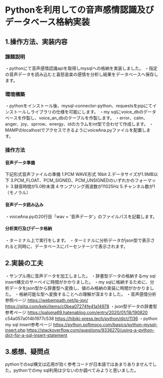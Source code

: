 # Pythonを利用しての音声感情認識及びデータベース格納実装
## 1.操作方法、実装内容
### 課題説明
・pythonにて音声感情認識apiを取得しmysqlへの格納を実装しました。
・指定の音声データを読み込むと喜怒哀楽の感情を分析し結果をデータベースへ保存します。

### 環境構築
・pythonをインストール後、mysql-connector-python、requestsをpipにてインストールしライブラリの仕様を可能にします。
・my sqlにvoice_dbのデータベースを作製し、voice_an_dbのテーブルを作製します。
・error、calm、anger、joy、sprrow、energy、idのカラムをint型で合わせて作成します。
・MAMPのlocalhostでアクセスできるようにvoiceAna.pyファイルを配置します。

### 操作方法
#### 音声データ準備
下記形式音声ファイルの準備
1.PCM WAVE形式 16bit
2.データサイズが1.9MB以下
3.PCM_FLOAT、PCM_SIGNED、PCM_UNSIGNEDのいずれかのフォーマット
3.録音時間が5.0秒未満
4.サンプリング周波数が11025Hz
5.チャンネル数が1（モノラル）

#### 音声データ読み込み
・voiceAna.pyの20行目「wav = '音声データ'」のファイルパスを記載します。

#### 分析実行及びデータ格納
・ターミナル上で実行をします。
・ターミナルに分析データがjson型で表示されると同時に、データベースにパーセンテージで表示されます。

## 2.実装の工夫
・サンプル用に音声データを加工しました。
・辞書型データの格納するmy sql insert構文のサーベイに時間がかかりました。
・my sqlに格納するために、分析データをjson型から辞書型へ変換し、値のみ格納の実装に時間がかかりました。
・格納可能な型へ変換することへの理解が深まりました。
・音声感情分析参照ページ
https://webempath.net/lp-jpn/
https://qiita.com/keki/items/c0bea07274fe41a14978
・json型データの辞書型参考ページ
https://paloma69.hatenablog.com/entry/2020/01/18/190820
c54a057a014b1977c538
https://hibiki-press.tech/python/dict/1136
・python my sql insert参考ページ
https://python.softmoco.com/basics/python-mysql-insert.php
https://stackoverflow.com/questions/9336270/using-a-python-dict-for-a-sql-insert-statement

## 3.感想、疑問点
pythonでのsql構文は応用が効く参考コードが日本語ではあまりありませんでした。pythonでのmy sql利用は少ないのか調べてみようと思いました。

